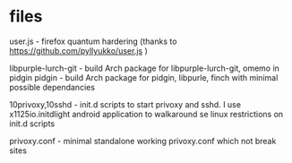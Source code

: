 # files
user.js - firefox quantum hardering (thanks to https://github.com/pyllyukko/user.js )

libpurple-lurch-git - build Arch package for libpurple-lurch-git, omemo in pidgin
pidgin - build Arch package for pidgin, libpurle, finch with minimal possible dependancies

10privoxy,10sshd - init.d scripts to start privoxy and sshd. I use x1125io.initdlight android application to walkaround se linux restrictions on init.d scripts

privoxy.conf - minimal standalone working privoxy.conf which not break sites

